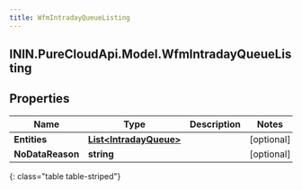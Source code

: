```yaml
---
title: WfmIntradayQueueListing
---
```

## ININ.PureCloudApi.Model.WfmIntradayQueueListing

## Properties

|Name | Type | Description | Notes|
|------------ | ------------- | ------------- | -------------|
| **Entities** | [**List&lt;IntradayQueue&gt;**](IntradayQueue.html) |  | [optional] |
| **NoDataReason** | **string** |  | [optional] |
{: class="table table-striped"}


